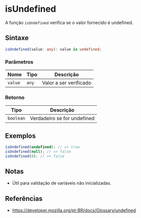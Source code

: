 # isUndefined

A função `isUndefined` verifica se o valor fornecido é undefined.

## Sintaxe

```typescript
isUndefined(value: any): value is undefined;
```

### Parâmetros

| Nome    | Tipo    | Descrição                |
|---------|---------|--------------------------|
| `value` | `any`   | Valor a ser verificado   |

### Retorno

| Tipo      | Descrição                                 |
|-----------|-------------------------------------------|
| `boolean` | Verdadeiro se for undefined               |

## Exemplos

```typescript
isUndefined(undefined); // => true
isUndefined(null); // => false
isUndefined(0); // => false
```

## Notas

* Útil para validação de variáveis não inicializadas.

## Referências

* https://developer.mozilla.org/pt-BR/docs/Glossary/undefined